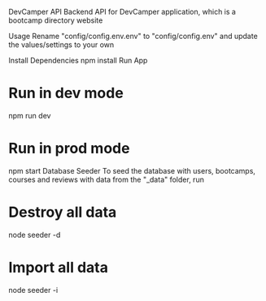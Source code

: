 DevCamper API
Backend API for DevCamper application, which is a bootcamp directory website

Usage
Rename "config/config.env.env" to "config/config.env" and update the values/settings to your own

Install Dependencies
npm install
Run App

# Run in dev mode

npm run dev

# Run in prod mode

npm start
Database Seeder
To seed the database with users, bootcamps, courses and reviews with data from the "\_data" folder, run

# Destroy all data

node seeder -d

# Import all data

node seeder -i
